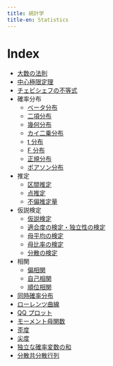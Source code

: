 ```yaml
---
title: 統計学
title-en: Statistics
---
```


# Index

- [大数の法則](law-of-large-numbers.md)
- [中心極限定理](central-limit-theorem.md)
- [チェビシェフの不等式](chebyshev-inequality.md)
- 確率分布
	- [ベータ分布](distribution/beta-distribution.md)
	- [二項分布](distribution/binomial-distribution.md)
	- [幾何分布](distribution/geometric-distribution.md)
	- [カイ二乗分布](distribution/chi-square-distribution.md)
	- [t 分布](distribution/t-distribution.md)
	- [F 分布](distribution/f-distribution.md)
	- [正規分布](distribution/normal-distribution.md)
	- [ポアソン分布](distribution/poisson-distribution.md)
- 推定
	- [区間推定](estimation/interval-estimation.md)
	- [点推定](estimation/point-estimation.md)
	- [不偏推定量](estimation/unbiased-estimator.md)
- 仮説検定
	- [仮説検定](hypothesis-testing/hypothesis-testing.md)
	- [適合度の検定・独立性の検定](hypothesis-testing/testing-for-goodness-of-fit-and-independence.md)
	- [母平均の検定](hypothesis-testing/testing-for-the-mean.md)
	- [母比率の検定](hypothesis-testing/testing-for-the-proportion.md)
	- [分散の検定](hypothesis-testing/testing-for-the-variance.md)
- 相関
	- [偏相関](correlation/partial-correlation.md)
	- [自己相関](correlation/autocorrelation.md)
	- [順位相関](correlation/rank-correlation-coefficient.md)
- [同時確率分布](joint-probability-distribution.md)
- [ローレンツ曲線](lorenz-curve.md)
- [QQ プロット](qq-plot.md)
- [モーメント母関数](moment-generating-function.md)
- [歪度](skewness.md)
- [尖度](kurtosis.md)
- [独立な確率変数の和](sum-of-independent-random-variable.md)
- [分散共分散行列](variance-covariance-matrix.md)
